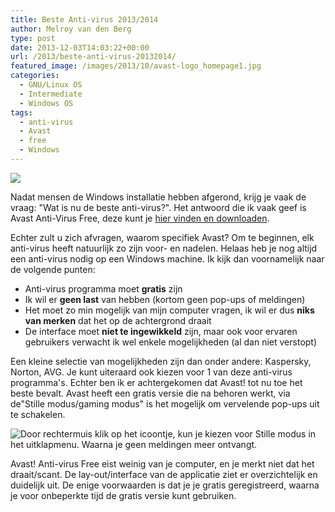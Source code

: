 ```yaml
---
title: Beste Anti-virus 2013/2014
author: Melroy van den Berg
type: post
date: 2013-12-03T14:03:22+00:00
url: /2013/beste-anti-virus-20132014/
featured_image: /images/2013/10/avast-logo_homepage1.jpg
categories:
  - GNU/Linux OS
  - Intermediate
  - Windows OS
tags:
  - anti-virus
  - Avast
  - free
  - Windows
---
```


![](/images/2013/10/avast_logo.png)

Nadat mensen de Windows installatie hebben afgerond, krijg je vaak de vraag: "Wat is nu de beste anti-virus?". Het antwoord die ik vaak geef is Avast Anti-Virus Free, deze kunt je [hier vinden en downloaden](http://www.avast.com/nl-nl/index).

<!--more-->

Echter zult u zich afvragen, waarom specifiek Avast? Om te beginnen, elk anti-virus heeft natuurlijk zo zijn voor- en nadelen. Helaas heb je nog altijd een anti-virus nodig op een Windows machine. Ik kijk dan voornamelijk naar de volgende punten:

- Anti-virus programma moet **gratis** zijn
- Ik wil er **geen last** van hebben (kortom geen pop-ups of meldingen)
- Het moet zo min mogelijk van mijn computer vragen, ik wil er dus **niks van merken** dat het op de achtergrond draait
- De interface moet **niet te ingewikkeld** zijn, maar ook voor ervaren gebruikers verwacht ik wel enkele mogelijkheden (al dan niet verstopt)

Een kleine selectie van mogelijkheden zijn dan onder andere: Kaspersky, Norton, AVG. Je kunt uiteraard ook kiezen voor 1 van deze anti-virus programma's. Echter ben ik er achtergekomen dat Avast! tot nu toe het beste bevalt. Avast heeft een gratis versie die na behoren werkt, via de"Stille modus/gaming modus" is het mogelijk om vervelende pop-ups uit te schakelen.

![](/images/2013/10/avast.jpg "Door rechtermuis klik op het icoontje, kun je kiezen voor Stille modus in het uitklapmenu. Waarna je geen meldingen meer ontvangt.")

Avast! Anti-virus Free eist weinig van je computer, en je merkt niet dat het draait/scant. De lay-out/interface van de applicatie ziet er overzichtelijk en duidelijk uit. De enige voorwaarden is dat je je gratis geregistreerd, waarna je voor onbeperkte tijd de gratis versie kunt gebruiken.
